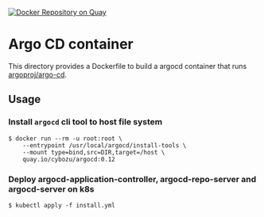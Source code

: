 [![Docker Repository on Quay](https://quay.io/repository/cybozu/argocd/status "Docker Repository on Quay")](https://quay.io/repository/cybozu/argocd)

# Argo CD container

This directory provides a Dockerfile to build a argocd container
that runs [argoproj/argo-cd](https://github.com/argoproj/argo-cd).

## Usage

### Install `argocd` cli tool to host file system

```console
$ docker run --rm -u root:root \
    --entrypoint /usr/local/argocd/install-tools \
    --mount type=bind,src=DIR,target=/host \
    quay.io/cybozu/argocd:0.12
```

### Deploy argocd-application-controller, argocd-repo-server and argocd-server on k8s

```console
$ kubectl apply -f install.yml
```
